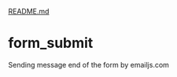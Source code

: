 [README.md](https://github.com/Cahandarov/form_submit/files/12836883/README.md)
# form_submit
Sending message end of the form by emailjs.com
